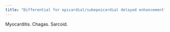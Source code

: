 ```yaml
---
title: "Differential for epicardial/subepeicardial delayed enhancement?"
---
```

Myocarditis. Chagas. Sarcoid.

